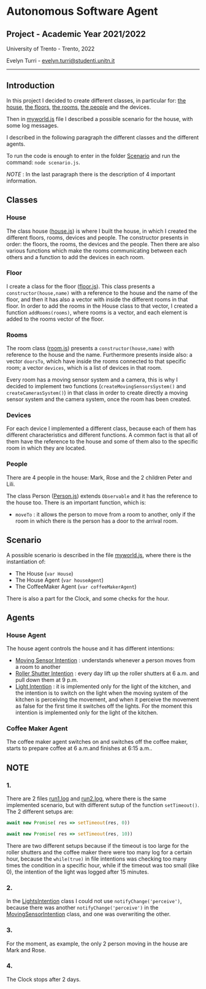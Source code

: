 # Autonomous Software Agent

## Project - Academic Year 2021/2022

University of Trento - Trento, 2022

Evelyn Turri - evelyn.turri@studenti.unitn.it

---
## Introduction
In this project I decided to create different classes, in particular for: [the house](./Room/House.js), [the floors](./Floor/Floor.js), [the rooms](./Room/Room.js), [the people](./Person/Person.js) and the devices.

Then in [myworld.js](./Scenario/myworld.js) file I described a possible scenario for the house, with some log messages.

I described in the following paragraph the different classes and the different agents. 

To run the code is enough to enter in the folder [Scenario](./Scenario/) and run the command:  `node scenario.js`.

*NOTE* : In the last paragraph there is the description of 4 important information.

## Classes
### House 
The class house ([house.js](./Room/House.js)) is where I built the house, in which I created the different floors, rooms, devices and people.
The constructor presents in order: the floors, the rooms, the devices and the people. Then there are also various functions which make the rooms communicating between each others and a function to add the devices in each room.

### Floor
I create a class for the floor ([floor.js](./Floor/Floor.js)). This class presents a `constructor(house,name)` with a reference to the house and the name of the floor, and then it has also a vector with inside the different rooms in that floor. In order to add the rooms in the House class to that vector, I created a function `addRooms(rooms)`, where rooms is a vector, and each element is added to the rooms vector of the floor. 

### Rooms 
The room class ([room.js](./Room/Room.js)) presents a `constructor(house,name)` with reference to the house and the name. Furthermore presents inside also: a vector `doorsTo`, which have inside the rooms connected to that specific room; a vector `devices`, which is a list of devices in that room.

Every room has a moving sensor system and a camera, this is why I decided to implement two functions (`createMovingSensorsSystem()` and `createCamerasSystem()`) in that class in order to create directly a moving sensor system and the camera system, once the room has been created.

### Devices
For each device I implemented a different class, because each of them has different characteristics and different functions. A common fact is that all of them have the reference to the house and some of them also to the specific room in which they are located.

### People
There are 4 people in the house: Mark, Rose and the 2 children Peter and Lili. 

The class Person ([Person.js](./Person/Person.js)) extends `Observable` and it has the reference to the house too. There is an important function, which is: 
- `moveTo` : it allows the person to move from a room to another, only if the room in which there is the person has a door to the arrival room.

## Scenario
A possible scenario is described in the file [myworld.js](./Scenario/myworld.js), where there is the instantiation of:
- The House (`var House`)
- The House Agent (`var houseAgent`)
- The CoffeeMaker Agent (`var coffeeMakerAgent`)

There is also a part for the Clock, and some checks for the hour.

## Agents

### House Agent
The house agent controls the house and it has different intentions:
- [Moving Sensor Intention](./Intention/MovingSensorIntention.js) : understands whenever a person moves from a room to another
- [Roller Shutter Intention](./Intention/RollerShutterIntention.js) : every day lift up the roller shutters at 6 a.m. and pull down them at 9 p.m.
- [Light Intention](./Intention/LightsIntention.js) : it is implemented only for the light of the kitchen, and the intention is to switch on the light when the moving system of the kitchen is perceiving the movement, and when it perceive the movement as false for the first time it switches off the lights. For the moment this intention is implemented only for the light of the kitchen.

### Coffee Maker Agent
The coffee maker agent switches on and switches off the coffee maker, starts to prepare coffee at 6 a.m.and finishes at 6:15 a.m..

## NOTE
### 1.
There are 2 files [run1.log](./run1.log) and [run2.log](./run2.log), where there is the same implemented scenario, but with different sutup of the function `setTimeout()`.
The 2 different setups are:
```javascript
await new Promise( res => setTimeout(res, 0))
```
```javascript
await new Promise( res => setTimeout(res, 10))
```
There are two different setups because if the timeout is too large for the roller shutters and the coffee maker there were too many log for a certain hour, because the `while(true)` in file intentions was checking too many times the condition in a specific hour, while if the timeout was too small (like 0), the intention of the light was logged after 15 minutes.

### 2.
In the [LightsIntention](./Intention/LightsIntention.js) class I could not use `notifyChange('perceive')`, because there was another `notifyChange('perceive')` in the [MovingSensorIntention](./Intention/MovingSensorIntention.js) class, and one was overwriting the other.

### 3.
For the moment, as example, the only 2 person moving in the house are Mark and Rose. 

### 4.
The Clock stops after 2 days.




